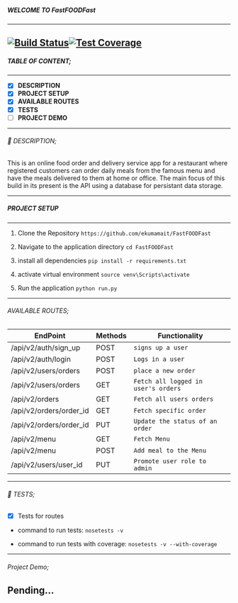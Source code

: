 
##### WELCOME TO FastFOODFast

------------
[![Build Status](https://travis-ci.org/ekumamait/FastFOODFast.svg?branch=ft-challenge-three)](https://travis-ci.org/ekumamait/FastFOODFast)[![Test Coverage](https://api.codeclimate.com/v1/badges/91ef436eedd5ec2532e6/test_coverage)](https://codeclimate.com/github/ekumamait/FastFOODFast/test_coverage)
------------

##### TABLE OF CONTENT;

------------

- [x] **DESCRIPTION**
- [x] **PROJECT SETUP**
- [x] **AVAILABLE ROUTES**
- [x] **TESTS**
- [ ] **PROJECT DEMO**

------------

###### :page_facing_up: DESCRIPTION;

This is an online food order and delivery service app for a restaurant where registered customers can order daily meals from the famous menu and have the meals delivered to them at home or office. The main focus of this build in its present is the API using a database for persistant data storage.

------------

##### PROJECT SETUP

------------

1. Clone the Repository
`https://github.com/ekumamait/FastFOODFast`

2. Navigate to the application directory
`cd FastFOODFast`

3. install all dependencies
`pip install -r requirements.txt`

4. activate virtual environment
`source venv\Scripts\activate`

5. Run the application
`python run.py`

------------

###### AVAILABLE ROUTES;

|  EndPoint   | Methods | Functionality |
| ------------ |------------| ------------ |
| /api/v2/auth/sign_up | POST | `signs up a user `  |
| /api/v2/auth/login | POST | `Logs in a user` |
| /api/v2/users/orders | POST | `place a new order`  |
| /api/v2/users/orders| GET | `Fetch all logged in user's orders` |
| /api/v2/orders| GET | `Fetch all users orders` |
| /api/v2/orders/order_id| GET | `Fetch specific order` |
| /api/v2/orders/order_id| PUT | `Update the status of an order` |
| /api/v2/menu| GET | `Fetch Menu` |
| /api/v2/menu| POST | `Add meal to the Menu` |
| /api/v2/users/user_id| PUT | `Promote user role to admin` |

------------

###### :microscope: TESTS;

- [x] Tests for routes 

- command to run tests:
    ` nosetests -v `

- command to run tests with coverage:
    ` nosetests -v --with-coverage ` 
      
------------

###### Project Demo;

Pending...
------------

